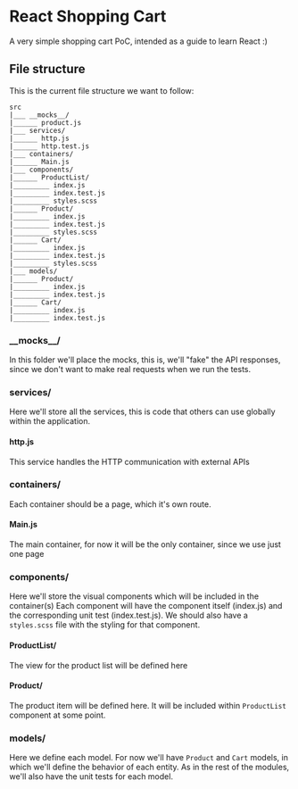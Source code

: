 # React Shopping Cart

A very simple shopping cart PoC, intended as a guide to learn React :)

## File structure

This is the current file structure we want to follow:

```
src
|___ __mocks__/
|______ product.js
|___ services/
|______ http.js
|______ http.test.js
|___ containers/
|______ Main.js
|___ components/
|______ ProductList/
|_________ index.js
|_________ index.test.js
|_________ styles.scss
|______ Product/
|_________ index.js
|_________ index.test.js
|_________ styles.scss
|______ Cart/
|_________ index.js
|_________ index.test.js
|_________ styles.scss
|___ models/
|______ Product/
|_________ index.js
|_________ index.test.js
|______ Cart/
|_________ index.js
|_________ index.test.js
```

### \_\_mocks\_\_/

In this folder we'll place the mocks, this is, we'll "fake" the API
responses, since we don't want to make real requests when
we run the tests.

### services/

Here we'll store all the services, this is code that others can use globally
within the application.

#### http.js

This service handles the HTTP communication with external APIs

### containers/

Each container should be a page, which it's own route.

#### Main.js

The main container, for now it will be the only container, since we use just one page

### components/

Here we'll store the visual components which will be included in the container(s)
Each component will have the component itself (index.js) and the corresponding
unit test (index.test.js). We should also have a `styles.scss` file with the
styling for that component.

#### ProductList/

The view for the product list will be defined here

#### Product/

The product item will be defined here. It will be included within `ProductList` component
at some point.

### models/

Here we define each model. For now we'll have `Product` and `Cart` models, in which we'll define
the behavior of each entity. As in the rest of the modules, we'll also have the unit tests
for each model.
